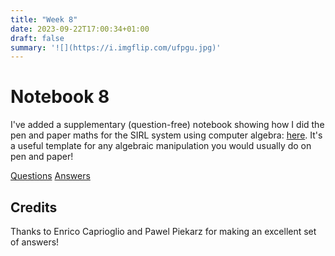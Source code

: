 ```yaml
---
title: "Week 8"
date: 2023-09-22T17:00:34+01:00
draft: false
summary: '![](https://i.imgflip.com/ufpgu.jpg)'
---
```


# Notebook 8



<!-- {{< figure src="https://imgs.xkcd.com/comics/matrix_transform.png" width="500" attr="Attribution: *xkcd 184*">}} -->

I've added a supplementary (question-free) notebook showing how I did the pen and paper maths for the SIRL system using computer algebra: [here](/Question_sheets/computer_algebra_example.html). It's a useful template for any algebraic manipulation you would usually do on pen and paper!

[Questions](/Question_sheets/Week_8_questions.html)             [Answers](/Answer_sheets/Week_8_answers.html)




## Credits

Thanks to Enrico Caprioglio and Pawel Piekarz for making an excellent set of answers!
